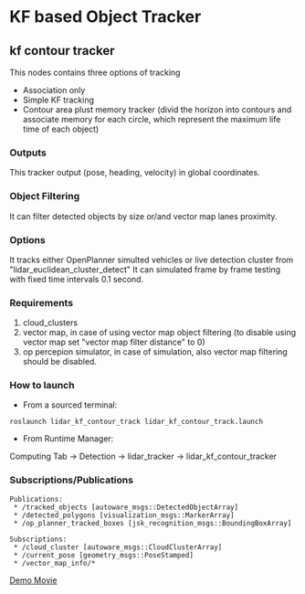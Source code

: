# KF based Object Tracker  

## kf contour tracker 

This nodes contains three options of tracking 
- Association only 
- Simple KF tracking
- Contour area plust memory tracker (divid the horizon into contours and associate memory for each circle, which represent the maximum life time of each object) 

### Outputs
This tracker output (pose, heading, velocity) in global coordinates. 

### Object Filtering 
It can filter detected objects by size or/and vector map lanes proximity.

### Options
It tracks either OpenPlanner simulted vehicles or live detection cluster from  	"lidar_euclidean_cluster_detect" 
It can simulated frame by frame testing with fixed time intervals 0.1 second. 

### Requirements

1. cloud_clusters 
1. vector map, in case of using vector map object filtering (to disable using vector map set "vector map filter distance" to 0)
1. op percepion simulator, in case of simulation, also vector map filtering should be disabled. 

### How to launch

* From a sourced terminal:

`roslaunch lidar_kf_contour_track lidar_kf_contour_track.launch`

* From Runtime Manager:

Computing Tab -> Detection -> lidar_tracker -> lidar_kf_contour_tracker

### Subscriptions/Publications


```
Publications: 
 * /tracked_objects [autoware_msgs::DetectedObjectArray]
 * /detected_polygons [visualization_msgs::MarkerArray]
 * /op_planner_tracked_boxes [jsk_recognition_msgs::BoundingBoxArray]

Subscriptions: 
 * /cloud_cluster [autoware_msgs::CloudClusterArray]
 * /current_pose [geometry_msgs::PoseStamped]
 * /vector_map_info/* 
```

[Demo Movie](https://youtu.be/BS5nLtBsXPE)
